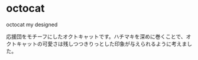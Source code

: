 # octocat
octocat my designed

応援団をモチーフにしたオクトキャットです。ハチマキを深めに巻くことで、オクトキャットの可愛さは残しつつきりっとした印象が与えられるように考えました。
